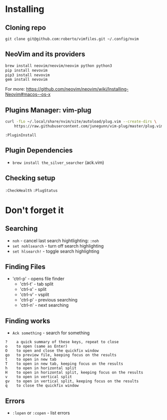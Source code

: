 # Installing

## Cloning repo

`git clone git@github.com:roberto/vimfiles.git ~/.config/nvim`

## NeoVim and its providers

```sh
brew install neovim/neovim/neovim python python3
pip install nevovim
pip3 install nevovim
gem install nevovim
```

For more: https://github.com/neovim/neovim/wiki/Installing-Neovim#macos--os-x

## Plugins Manager: vim-plug

```sh
curl -fLo ~/.local/share/nvim/site/autoload/plug.vim --create-dirs \
    https://raw.githubusercontent.com/junegunn/vim-plug/master/plug.vim
```

`:PluginInstall`

## Plugin Dependencies

* `brew install the_silver_searcher` (ack.vim)

## Checking setup

`:CheckHealth`
`:PlugStatus`

# Don't forget it

## Searching

* `noh` - cancel last search hightlighting: `:noh`
* `set nohlsearch` - turn off search highlighting
* `set hlsearch!` - toggle search highlighting

## Finding Files

* 'ctrl-p' - opens file finder
  * 'ctrl-t' - tab split 
  * 'ctrl-x' - split
  * 'ctrl-v' - vsplit
  * 'ctrl-p' - previous searching
  * 'ctrl-n' - next searching

## Finding works

* `Ack something` - search for something

```
?    a quick summary of these keys, repeat to close
o    to open (same as Enter)
O    to open and close the quickfix window
go   to preview file, keeping focus on the results
t    to open in new tab
T    to open in new tab, keeping focus on the results
h    to open in horizontal split
H    to open in horizontal split, keeping focus on the results
v    to open in vertical split
gv   to open in vertical split, keeping focus on the results
q    to close the quickfix window
```

## Errors

* `:lopen` or `:copen` - list errors
